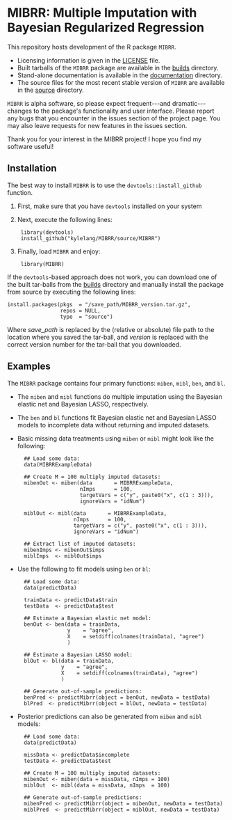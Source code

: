 # MIBRR: Multiple Imputation with Bayesian Regularized Regression
This repository hosts development of the R package `MIBRR`.

- Licensing information is given in the [LICENSE][] file.
- Built tarballs of the `MIBRR` package are available in the [builds][] 
  directory.
- Stand-alone documentation is available in the [documentation][docs] directory.
- The source files for the most recent stable version of `MIBRR` are available 
  in the [source][src] directory.

`MIBRR` is alpha software, so please expect frequent---and dramatic---changes to 
the package's functionality and user interface. Please report any bugs that you 
encounter in the issues section of the project page. You may also leave requests 
for new features in the issues section.

Thank you for your interest in the MIBRR project! I hope you find my software
useful!

## Installation
The best way to install `MIBRR` is to use the `devtools::install_github` 
function.

1. First, make sure that you have `devtools` installed on your system
2. Next, execute the following lines:

		library(devtools)
		install_github("kylelang/MIBRR/source/MIBRR")
    
3. Finally, load `MIBRR` and enjoy:

		library(MIBRR)

If the `devtools`-based approach does not work, you can download one of the
built tar-balls from the [builds][] directory and manually install the package
from source by executing the following lines:

	install.packages(pkgs  = "/save_path/MIBRR_version.tar.gz",
	                 repos = NULL,
                     type  = "source")

Where *save_path* is replaced by the (relative or absolute) file path to the
location where you saved the tar-ball, and *version* is replaced with the correct
version number for the tar-ball that you downloaded.

## Examples

The `MIBRR` package contains four primary functions: `miben`, `mibl`, `ben`, and 
`bl`. 

- The `miben` and `mibl` functions do multiple imputation using the Bayesian 
  elastic net and Bayesian LASSO, respectively. 
- The `ben` and `bl` functions fit Bayesian elastic net and Bayesian LASSO
  models to incomplete data without returning and imputed datasets.
- Basic missing data treatments using `miben` or `mibl` might look like the 
  following:

		## Load some data:
		data(MIBRRExampleData)

		## Create M = 100 multiply imputed datasets:
		mibenOut <- miben(data       = MIBRRExampleData,
                          nImps      = 100,
                          targetVars = c("y", paste0("x", c(1 : 3))),
                          ignoreVars = "idNum")
			  
		miblOut <- mibl(data       = MIBRRExampleData,
                        nImps      = 100,
                        targetVars = c("y", paste0("x", c(1 : 3))),
                        ignoreVars = "idNum")
				
		## Extract list of imputed datasets:
		mibenImps <- mibenOut$imps
		miblImps  <- miblOut$imps
		
- Use the following to fit models using `ben` or `bl`:

		## Load some data:
		data(predictData)

		trainData <- predictData$train
		testData  <- predictData$test
		
		## Estimate a Bayesian elastic net model:
		benOut <- ben(data = trainData,
                      y    = "agree",
                      X    = setdiff(colnames(trainData), "agree")
                      )
		   
		## Estimate a Bayesian LASSO model:
		blOut <- bl(data = trainData,
                    y    = "agree",
                    X    = setdiff(colnames(trainData), "agree")
                    )

		## Generate out-of-sample predictions:
	    benPred <- predictMibrr(object = benOut, newData = testData)
		blPred  <- predictMibrr(object = blOut, newData = testData)
		
- Posterior predictions can also be generated from `miben` and `mibl` models:

		## Load some data:
		data(predictData)

		missData <- predictData$incomplete
		testData <- predictData$test
		
		## Create M = 100 multiply imputed datasets:
		mibenOut <- miben(data = missData, nImps = 100)
		miblOut  <- mibl(data = missData, nImps  = 100)
		
		## Generate out-of-sample predictions:
	    mibenPred <- predictMibrr(object = mibenOut, newData = testData)
		miblPred  <- predictMibrr(object = miblOut, newData = testData)
		
		
[builds]:  https://github.com/kylelang/MIBRR/tree/develop/builds/
[docs]:    https://github.com/kylelang/MIBRR/tree/develop/documentation/
[src]:     https://github.com/kylelang/MIBRR/tree/develop/source/MIBRR
[LICENSE]: https://github.com/kylelang/MIBRR/blob/develop/LICENSE
